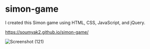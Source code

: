 # simon-game
I created this Simon game using HTML, CSS, JavaScript, and jQuery.

 https://soumyak2.github.io/simon-game/
 
 ![Screenshot (121)](https://github.com/SoumyaK2/simon-game/assets/126533828/0fc6e763-d47c-4767-8158-f8c52ac99763)

